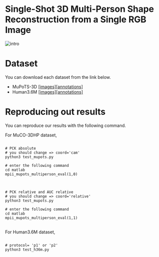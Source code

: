 # Single-Shot 3D Multi-Person Shape Reconstruction from a Single RGB Image
![intro](https://user-images.githubusercontent.com/54994917/86558019-13b5ca00-bf93-11ea-8cce-774922044407.JPG)


# Dataset
You can download each dataset from the link below. 
* MuPoTS-3D [[images]](http://gvv.mpi-inf.mpg.de/projects/SingleShotMultiPerson/)[[annotations]](https://github.com/mks0601/3DMPPE_POSENET_RELEASE)
* Human3.6M [[images]](https://github.com/mks0601/3DMPPE_POSENET_RELEASE)[[annotations]](https://drive.google.com/drive/folders/189iL4dzAhaBq6TSa5NWv7Au_2heh_dsq?usp=sharing)

# Reproducing out results
You can reproduce our results with the following command.

For MuCO-3DHP dataset,
<pre>
<code>
# PCK absolute
# you should change => coord='cam'
python3 test_mupots.py 

# enter the following command
cd matlab
mpii_mupots_multiperson_eval(1,0)
</code>
</pre>

<pre>
<code>
# PCK relative and AUC relative
# you should change => coord='relative'
python3 test_mupots.py

# enter the following command
cd matlab
mpii_mupots_multiperson_eval(1,1)
</code>
</pre>

For Human3.6M dataset,
<pre>
<code>
# protocol= 'p1' or 'p2'
python3 test_h36m.py
</code>
</pre>



